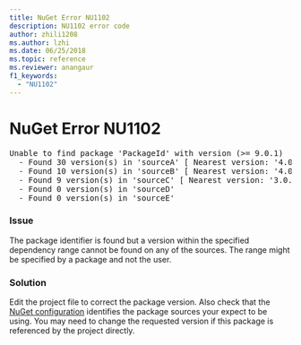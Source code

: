 ```yaml
---
title: NuGet Error NU1102
description: NU1102 error code
author: zhili1208
ms.author: lzhi
ms.date: 06/25/2018
ms.topic: reference
ms.reviewer: anangaur
f1_keywords: 
  - "NU1102"
---
```


# NuGet Error NU1102

<pre>Unable to find package 'PackageId' with version (>= 9.0.1)<br/>  - Found 30 version(s) in 'sourceA' [ Nearest version: '4.0.0' ]<br/>  - Found 10 version(s) in 'sourceB' [ Nearest version: '4.0.0-rc-2129' ]<br/>  - Found 9 version(s) in 'sourceC' [ Nearest version: '3.0.0-beta-00032' ]<br/>  - Found 0 version(s) in 'sourceD'<br/>  - Found 0 version(s) in 'sourceE'</pre>

### Issue
The package identifier is found but a version within the specified dependency range cannot be found on any of the sources. The range might be specified by a package and not the user.

### Solution
Edit the project file to correct the package version. Also check that the [NuGet configuration](../../consume-packages/Configuring-NuGet-Behavior.md) identifies the package sources your expect to be using. You may need to change the requested version if this package is referenced by the project directly.
